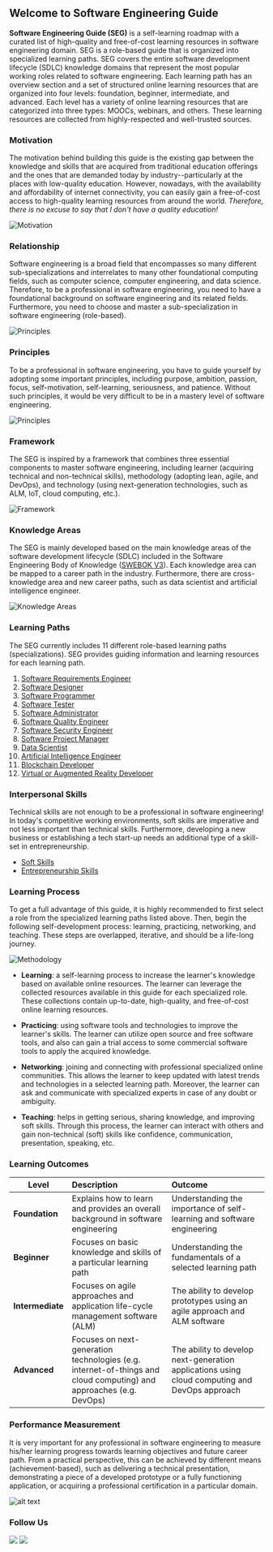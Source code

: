 ## Welcome to Software Engineering Guide

**Software Engineering Guide (SEG)** is a self-learning roadmap with a curated list of high-quality and free-of-cost learning resources in software engineering domain. SEG is a role-based guide that is organized into specialized learning paths. SEG covers the entire software development lifecycle (SDLC) knowledge domains that represent the most popular working roles related to software engineering. Each learning path has an overview section and a set of structured online learning resources that are organized into four levels: foundation, beginner, intermediate, and advanced. Each level has a variety of online learning resources that are categorized into three types: MOOCs, webinars, and others. These learning resources are collected from highly-respected and well-trusted sources.

### Motivation

The motivation behind building this guide is the existing gap between the knowledge and skills that are acquired from traditional education offerings and the ones that are demanded today by industry--particularly at the places with low-quality education. However, nowadays, with the availability and affordability of internet connectivity, you can easily gain a free-of-cost access to high-quality learning resources from around the world. *Therefore, there is no excuse to say that I don't have a quality education!*

![](Slide2.JPG "Motivation")

### Relationship

Software engineering is a broad field that encompasses so many different sub-specializations and interrelates to many other foundational computing fields, such as computer science, computer engineering, and data science. Therefore, to be a professional in software engineering, you need to have a foundational background on software engineering and its related fields. Furthermore, you need to choose and master a sub-specialization in software engineering (role-based).    

![](Slide4.JPG "Principles") 

### Principles

To be a professional in software engineering, you have to guide yourself by adopting some important principles, including purpose, ambition, passion, focus, self-motivation, self-learning, seriousness, and patience. Without such principles, it would be very difficult to be in a mastery level of software engineering.

![](Slide5.JPG "Principles") 

### Framework

The SEG is inspired by a framework that combines three essential components to master software engineering, including learner (acquiring technical and non-technical skills), methodology (adopting lean, agile, and DevOps), and technology (using next-generation technologies, such as ALM, IoT, cloud computing, etc.).

![](Slide7.JPG "Framework") 

### Knowledge Areas

The SEG is mainly developed based on the main knowledge areas of the software development lifecycle (SDLC) included in the Software Engineering Body of Knowledge ([SWEBOK V3](https://www.computer.org/web/swebok/v3)). Each knowledge area can be mapped to a career path in the industry. Furthermore, there are cross-knowledge area and new career paths, such as data scientist and artificial intelligence engineer.

![](Slide8.JPG "Knowledge Areas") 

### Learning Paths

The SEG currently includes 11 different role-based learning paths (specializations). SEG provides guiding information and learning resources for each learning path.

1. [Software Requirements Engineer](swr.md)
2. [Software Designer](swd.md)
3. [Software Programmer](swc.md)
4. [Software Tester](swt.md)
5. [Software Administrator](swm.md)
6. [Software Quality Engineer](swq.md)
7. [Software Security Engineer](sws.md)
8. [Software Project Manager](swem.md)
9. [Data Scientist](ds.md)
10. [Artificial Intelligence Engineer](ai.md)
11. [Blockchain Developer](bc.md)
12. [Virtual or Augmented Reality Developer](var.md)

### Interpersonal Skills

Technical skills are not enough to be a professional in software engineering! In today's competitive working environments, soft skills are imperative and not less important than technical skills. Furthermore, developing a new business or establishing a tech start-up needs an additional type of a skill-set in entrepreneurship.

- [Soft Skills](ss.md)
- [Entrepreneurship Skills](es.md)

### Learning Process

To get a full advantage of this guide, it is highly recommended to first select a role from the specialized learning paths listed above. Then, begin the following self-development process: learning, practicing, networking, and teaching. These steps are overlapped, iterative, and should be a life-long journey.

![](Slide9.JPG "Methodology") 

- **Learning**: a self-learning process to increase the learner's knowledge based on available online resources. The learner can leverage the collected resources available in this guide for each specialized role. These collections contain up-to-date, high-quality, and free-of-cost online learning resources.

- **Practicing**: using software tools and technologies to improve the learner's skills. The learner can utilize open source and free software tools, and also can gain a trial access to some commercial software tools to apply the acquired knowledge.

- **Networking**: joining and connecting with professional specialized online communities. This allows the learner to keep updated with latest trends and technologies in a selected learning path. Moreover, the learner can ask and communicate with specialized experts in case of any doubt or ambiguity.

- **Teaching**: helps in getting serious, sharing knowledge, and improving soft skills. Through this process, the learner can interact with others and gain non-technical (soft) skills like confidence, communication, presentation, speaking, etc.

### Learning Outcomes

| Level        | Description           | Outcome  |
| ------------- |:-------------| :-----|
| **Foundation**     | Explains how to learn and provides an overall background in software engineering | Understanding the importance of self-learning and software engineering|
| **Beginner**     | Focuses on basic knowledge and skills of a particular learning path | Understanding the fundamentals of a selected learning path |
| **Intermediate** | Focuses on agile approaches and application life-cycle management software (ALM) | The ability to develop prototypes using an agile approach and ALM software |
| **Advanced** | Focuses on next-generation technologies (e.g. internet-of-things and cloud computing) and approaches (e.g. DevOps)      |    The ability to develop next-generation applications using cloud computing and DevOps approach |

### Performance Measurement

It is very important for any professional in software engineering to measure his/her learning progress towards learning objectives and future career path. From a practical perspective, this can be achieved by different means (achievement-based), such as delivering a technical presentation, demonstrating a piece of a developed prototype or a fully functioning application, or acquiring a professional certification in a particular domain.

![alt text](Slide12.JPG "Performance Measurement") 

### Follow Us

[![](twitter.png)](https://twitter.com/SWE_Guide) [![](linkedin.png)](https://www.linkedin.com/groups/10323987)


